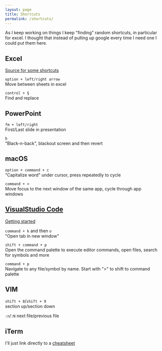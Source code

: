 ```yaml
---
layout: page
title: Shortcuts
permalink: /shortcuts/
---
```


As I keep working on things I keep "finding" random shortcuts, in particular for excel. I thought that instead of pulling up google every time I need one I could put them here.

## Excel
[Source for some shortcuts](https://exceljet.net/keyboard-shortcuts)

`option + left/right arrow`  
Move between sheets in excel

`control + §`  
Find and replace

## PowerPoint
`fm + left/right`  
First/Last slide in presentation

`b`  
"Black-n-back", blackout screen and then revert

## macOS
`option + command + c`  
"Capitalize word" under cursor, press repeatedly to cycle

`command + <`  
Move focus to the next window of the same app, cycle through app windows

## [VisualStudio Code](https://code.visualstudio.com/)
[Getting started](https://code.visualstudio.com/docs/)

`command + k` and then `o`  
"Open tab in new window"

`shift + command + p`  
Open the command palette to execute editor commands, open files, search for symbols and more

`command + p`  
Navigate to any file/symbol by name. Start with ">" to shift to command palette  

## VIM
`shift + 8`/`shift + 9`  
section up/section down

`:n`/`:N`
next file/previous file

## iTerm
I'll just link directly to a [cheatsheet](https://gist.github.com/squarism/ae3613daf5c01a98ba3a)
